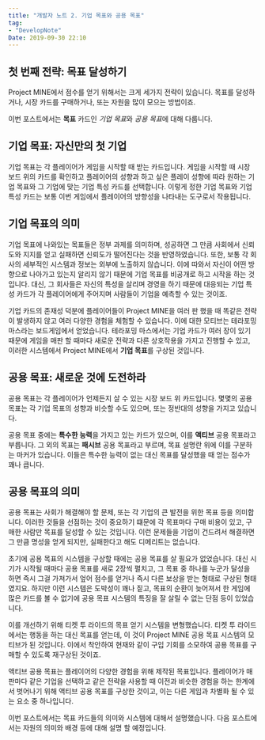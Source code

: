 ```yaml
---
title: "개발자 노트 2. 기업 목표와 공용 목표"
tag: 
- "DevelopNote"
Date: 2019-09-30 22:10
---
```

## 첫 번째 전략: 목표 달성하기
Project MINE에서 점수를 얻기 위해서는 크게 세가지 전략이 있습니다.
목표를 달성하거나, 시장 카드를 구매하거나, 또는 자원을 많이 모으는 방법이죠.

이번 포스트에서는 **목표** 카드인 *기업 목표*와 *공용 목표*에 대해 다룹니다.

## 기업 목표: 자신만의 첫 기업
기업 목표는 각 플레이어가 게임을 시작할 때 받는 카드입니다.
게임을 시작할 때 시장 보드 위의 카드를 확인하고 플레이어의 성향과 하고 싶은 플레이 성향에 따라 원하는 기업 목표와 그 기업에 맞는 기업 특성 카드를 선택합니다.
이렇게 정한 기업 목표와 기업 특성 카드는 보통 이번 게임에서 플레이어의 방향성을 나타내는 도구로서 작용됩니다.

## 기업 목표의 의미
기업 목표에 나와있는 목표들은 정부 과제를 의미하며, 성공하면 그 만큼 사회에서 신뢰도와 지지를 얻고 실패하면 신뢰도가 떨어진다는 것을 반영하였습니다.
또한, 보통 각 회사의 세부적인 시스템과 정보는 외부에 노출하지 않습니다. 이에 따와서 자신이 어떤 방향으로 나아가고 있는지 알리지 않기 때문에 기업 목표를 비공개로 하고 시작을 하는 것입니다. 대신, 그 회사들은 자신의 특성을 살리며 경영을 하기 때문에 대응되는 기업 특성 카드가 각 플레이어에게 주어지며 사람들이 기업을 예측할 수 있는 것이죠. 

기업 카드의 존재성 덕분에 플레이어들이 Project MINE을 여러 판 했을 때 똑같은 전략이 발생하지 않고 여러 다양한 경험을 체험할 수 있습니다.
이에 대한 모티브는 테라포밍 마스라는 보드게임에서 얻었습니다. 테라포밍 마스에서는 기업 카드가 여러 장이 있기 때문에 게임을 매판 할 때마다 새로운 전략과 다른 상호작용을 가지고 진행할 수 있고, 이러한 시스템에서 Project MINE에서 **기업 목표**를 구상된 것입니다.

## 공용 목표: 새로운 것에 도전하라
공용 목표는 각 플레이어가 언제든지 살 수 있는 시장 보드 위 카드입니다.
몇몇의 공용 목표는 각 기업 목표의 성향과 비슷할 수도 있으며, 또는 정반대의 성향을 가지고 있습니다.

공용 목표 중에는 **특수한 능력**을 가지고 있는 카드가 있으며, 이를 **액티브** 공용 목표라고 부릅니다. 그 외의 목표는 **패시브** 공용 목표라고 부르며, 목표 설명란 위에 이를 구분하는 마커가 있습니다. 이들은 특수한 능력이 없는 대신 목표를 달성했을 때 얻는 점수가 꽤나 큽니다.

## 공용 목표의 의미
공용 목표는 사회가 해결해야 할 문제, 또는 각 기업의 큰 발전을 위한 목표 등을 의미합니다. 이러한 것들을 선점하는 것이 중요하기 떄문에 각 목표마다 구매 비용이 있고, 구매한 사람만 목표를 달성할 수 있는 것입니다. 이런 문제들을 기업이 건드려서 해결하면 그 만큼 명성을 얻게 되지만, 실패한다고 해도 디메리트는 없습니다.

초기에 공용 목표의 시스템을 구상할 때에는 공용 목표를 살 필요가 없었습니다. 대신 시기가 시작될 때마다 공용 목표를 새로 2장씩 펼치고, 그 목표 중 하나를 누군가 달성을 하면 즉시 그걸 가져가서 엎어 점수를 얻거나 즉시 다른 보상을 받는 형태로 구상된 형태였지요. 하지만 이런 시스템은 도박성이 꽤나 짙고, 목표의 순환이 늦어져서 한 게임에 많은 카드를 볼 수 없기에 공용 목표 시스템의 특징을 잘 살릴 수 없는 단점 등이 있었습니다.

이를 개선하기 위해 티켓 투 라이드의 목표 얻기 시스템을 변형했습니다. 티켓 투 라이드에서는 행동을 하는 대신 목표를 얻는데, 이 것이 Project MINE 공용 목표 시스템의 모티브가 된 것입니다. 이에서 착안하여 현재와 같이 구입 기회를 소모하여 공용 목표를 구매할 수 있도록 재구상된 것이죠. 

액티브 공용 목표는 플레이어의 다양한 경험을 위해 제작된 목표입니다. 플레이어가 매판마다 같은 기업을 선택하고 같은 전략을 사용할 때 이전과 비슷한 경험을 하는 한계에서 벗어나기 위해 액티브 공용 목표를 구상한 것이고, 이는 다른 게임과 차별화 될 수 있는 요소 중 하나입니다.

이번 포스트에서는 목표 카드들의 의미와 시스템에 대해서 설명했습니다. 다음 포스트에서는 자원의 의미와 배경 등에 대해 설명 할 예정입니다.

